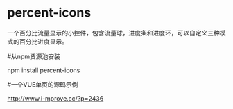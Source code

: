 # percent-icons
一个百分比流量显示的小控件，包含流量球，进度条和进度环，可以自定义三种模式的百分比进度显示。

#从npm资源池安装

npm install percent-icons

#一个VUE单页的源码示例

http://www.i-mprove.cc/?p=2436

